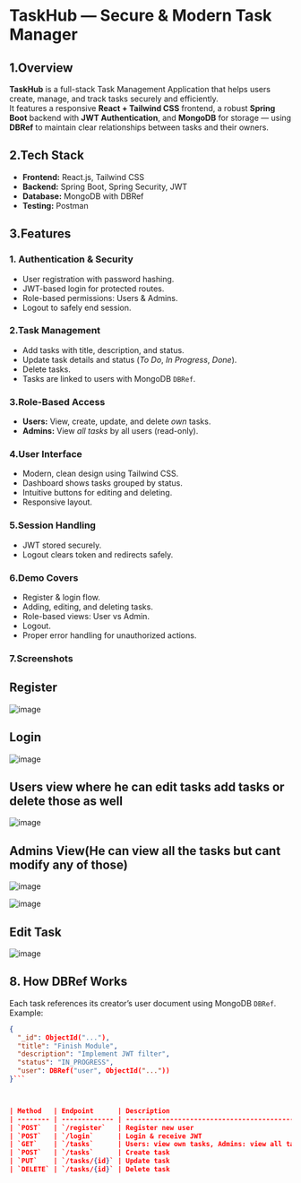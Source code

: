 # TaskHub — Secure & Modern Task Manager





## 1.Overview

**TaskHub** is a full-stack Task Management Application that helps users create, manage, and track tasks securely and efficiently.  
It features a responsive **React + Tailwind CSS** frontend, a robust **Spring Boot** backend with **JWT Authentication**, and **MongoDB** for storage — using **DBRef** to maintain clear relationships between tasks and their owners.

## 2.Tech Stack

- **Frontend:** React.js, Tailwind CSS
- **Backend:** Spring Boot, Spring Security, JWT
- **Database:** MongoDB with DBRef
- **Testing:** Postman

## 3.Features

### 1. Authentication & Security
- User registration with password hashing.
- JWT-based login for protected routes.
- Role-based permissions: Users & Admins.
- Logout to safely end session.

### 2.Task Management
- Add tasks with title, description, and status.
- Update task details and status (*To Do*, *In Progress*, *Done*).
- Delete tasks.
- Tasks are linked to users with MongoDB `DBRef`.

### 3.Role-Based Access
- **Users:** View, create, update, and delete *own* tasks.
- **Admins:** View *all tasks* by all users (read-only).

### 4.User Interface
- Modern, clean design using Tailwind CSS.
- Dashboard shows tasks grouped by status.
- Intuitive buttons for editing and deleting.
- Responsive layout.

### 5.Session Handling
- JWT stored securely.
- Logout clears token and redirects safely.

### 6.Demo Covers
- Register & login flow.
- Adding, editing, and deleting tasks.
- Role-based views: User vs Admin.
- Logout.
- Proper error handling for unauthorized actions.

### 7.Screenshots 
## Register

![image](https://github.com/user-attachments/assets/40a97de0-335f-4613-b72f-084595e78bb9)

## Login
![image](https://github.com/user-attachments/assets/c4000783-c558-4905-a384-fa3e77de5fee)

## Users view where he can edit tasks add tasks or delete those as well
![image](https://github.com/user-attachments/assets/272756d1-05bb-493c-914c-11fc94fcc8a4)

## Admins View(He can view all the tasks but cant modify any of those)

![image](https://github.com/user-attachments/assets/cc045624-bae3-494c-ae2c-fc6f0bd12373)

![image](https://github.com/user-attachments/assets/eb597cd7-69c0-4db8-9ffb-622883ef7e19)

## Edit Task 

![image](https://github.com/user-attachments/assets/9c428801-2cae-4d3f-a2bf-483d981230cc)


## 8. How DBRef Works

Each task references its creator’s user document using MongoDB `DBRef`.  
Example:
```json
{
  "_id": ObjectId("..."),
  "title": "Finish Module",
  "description": "Implement JWT filter",
  "status": "IN_PROGRESS",
  "user": DBRef("user", ObjectId("..."))
}```



| Method   | Endpoint      | Description                                   | Access        |
| -------- | ------------- | --------------------------------------------- | ------------- |
| `POST`   | `/register`   | Register new user                             | Public        |
| `POST`   | `/login`      | Login & receive JWT                           | Public        |
| `GET`    | `/tasks`      | Users: view own tasks, Admins: view all tasks | Authenticated |
| `POST`   | `/tasks`      | Create task                                   | User only     |
| `PUT`    | `/tasks/{id}` | Update task                                   | User only     |
| `DELETE` | `/tasks/{id}` | Delete task                                   | User only     |







